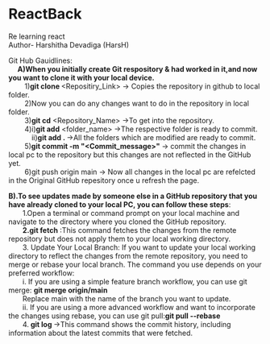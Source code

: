 # ReactBack
Re learning react
<br>Author- Harshitha Devadiga (HarsH)

Git Hub Gauidlines:
<br>&emsp;
<b>A)When you initially create Git respository & had worked in it,and now you want to clone it with your local device.</b>
          <br>&emsp;&emsp;
1)<b>git clone </b><Repositiry_Link> -> Copies the repository in github to local folder.
          <br>&emsp;&emsp;
2)Now you can do any changes want to do in the repository in local folder.
		<br>&emsp;&emsp;
3)<b>git cd</b> <Repository_Name> ->To get into the repository.
		<br>&emsp;&emsp;
4)i)<b>git add</b> <folder_name> ->The respective folder is ready to commit.
 		<br>&emsp;&emsp;&emsp;
  ii)<b>git add . </b>->All the folders which are modified are ready to commit.
		<br>&emsp;&emsp;
5)<b>git commit -m "<Commit_message>" </b>-> commit the changes in local pc to the repository but this changes are not reflected in the GitHub yet.
		<br>&emsp;&emsp;
6)git push origin main -> Now all changes in the local pc are refelcted in the Original GitHub repesitory once u refresh the page.


<b>B).To see updates made by someone else in a GitHub repository that you have already cloned to your local PC, you can follow these steps</b>:
&emsp;&emsp;
<br>&emsp;&emsp;1.Open a terminal or command prompt on your local machine and navigate to the directory where you cloned the GitHub repository.
<br>&emsp;&emsp;<b>2.git fetch</b> :This command fetches the changes from the remote repository but does not apply them to your local working directory.
<br>&emsp;&emsp;3. Update Your Local Branch:
If you want to update your local working directory to reflect the changes from the remote repository, you need to merge or rebase your local branch. The command you use depends on your preferred workflow:
<br>&emsp;&emsp;i. If you are using a simple feature branch workflow, you can use git merge:
<b>git merge origin/main</b>
<br>&emsp;&emsp;Replace main with the name of the branch you want to update.
<br>&emsp;&emsp;ii. If you are using a more advanced workflow and want to incorporate the changes using rebase, you can use git pull:<b>git pull --rebase</b>
<br>&emsp;&emsp;4.<b> git log </b>->This command shows the commit history, including information about the latest commits that were fetched.
